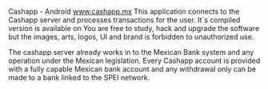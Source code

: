 Cashapp - Android
www.cashapp.mx
This application connects to the Cashapp server and processes transactions for the user. 
It`s compiled version is available on 
You are free to study, hack and upgrade the software but the images, arts, logos, UI and brand is forbidden to unauthorized use.

The cashapp server already works in to the Mexican Bank system and any operation under the Mexican legislation. Every Cashapp account is provided with a fully capable Mexican bank account and any withdrawal only can be made to a bank linked to the SPEI network.
